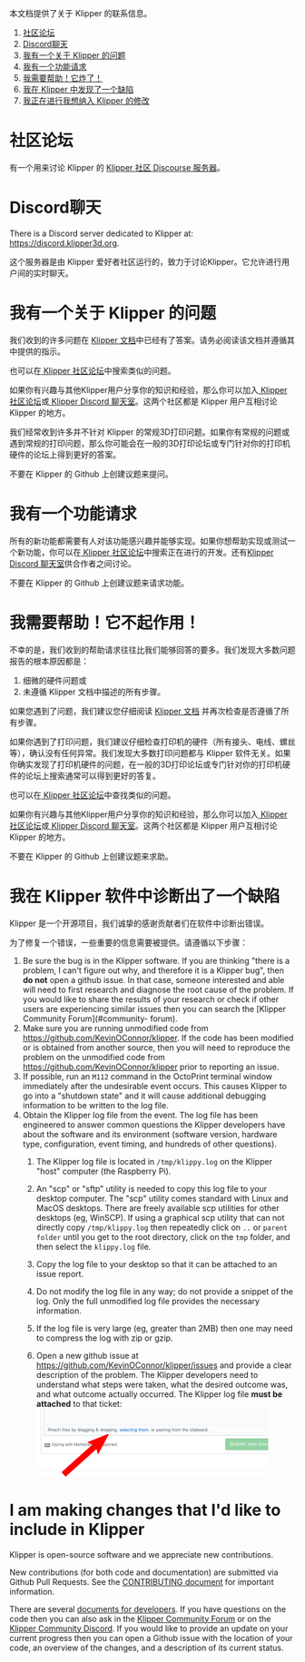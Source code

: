 本文档提供了关于 Klipper 的联系信息。

1. [社区论坛](#community-forum)
1. [Discord聊天](#discord-chat)
1. [我有一个关于 Klipper 的问题](#i-have-a-question-about-klipper)
1. [我有一个功能请求](#i-have-a-feature-request)
1. [我需要帮助！它炸了！](#help-it-doesnt-work)
1. [我在 Klipper 中发现了一个缺陷](#i-have-diagnosed-a-defect-in-the-klipper-software)
1. [我正在进行我想纳入 Klipper 的修改](#i-am-making-changes-that-id-like-to-include-in-klipper)

# 社区论坛

有一个用来讨论 Klipper 的 [Klipper 社区 Discourse 服务器](https://community.klipper3d.org)。

# Discord聊天

There is a Discord server dedicated to Klipper at:
<https://discord.klipper3d.org>.

这个服务器是由 Klipper 爱好者社区运行的，致力于讨论Klipper。它允许进行用户间的实时聊天。

# 我有一个关于 Klipper 的问题

我们收到的许多问题在 [Klipper 文档](Overview.md)中已经有了答案。请务必阅读该文档并遵循其中提供的指示。

也可以在[ Klipper 社区论坛](#community-forum)中搜索类似的问题。

如果你有兴趣与其他Klipper用户分享你的知识和经验，那么你可以加入[ Klipper 社区论坛](#community-forum)或[ Klipper
Discord 聊天室](#discord-chat)。这两个社区都是 Klipper 用户互相讨论Klipper 的地方。

我们经常收到许多并不针对 Klipper
的常规3D打印问题。如果你有常规的问题或遇到常规的打印问题，那么你可能会在一般的3D打印论坛或专门针对你的打印机硬件的论坛上得到更好的答案。

不要在 Klipper 的 Github 上创建议题来提问。

# 我有一个功能请求

所有的新功能都需要有人对该功能感兴趣并能够实现。如果你想帮助实现或测试一个新功能，你可以在[ Klipper
社区论坛](#community-forum)中搜索正在进行的开发。还有[Klipper Discord
聊天室](#discord-chat)供合作者之间讨论。

不要在 Klipper 的 Github 上创建议题来请求功能。

# 我需要帮助！它不起作用！

不幸的是，我们收到的帮助请求往往比我们能够回答的要多。我们发现大多数问题报告的根本原因都是：

1. 细微的硬件问题或
1. 未遵循 Klipper 文档中描述的所有步骤。

如果您遇到了问题，我们建议您仔细阅读 [Klipper 文档](Overview.md) 并再次检查是否遵循了所有步骤。

如果你遇到了打印问题，我们建议仔细检查打印机的硬件（所有接头、电线、螺丝等），确认没有任何异常。我们发现大多数打印问题都与 Klipper
软件无关。如果你确实发现了打印机硬件的问题，在一般的3D打印论坛或专门针对你的打印机硬件的论坛上搜索通常可以得到更好的答复。

也可以在[ Klipper 社区论坛](#community-forum)中查找类似的问题。

如果你有兴趣与其他Klipper用户分享你的知识和经验，那么你可以加入[ Klipper 社区论坛](#community-forum)或[ Klipper
Discord 聊天室](#discord-chat)。这两个社区都是 Klipper 用户互相讨论Klipper 的地方。

不要在 Klipper 的 Github 上创建议题来求助。

# 我在 Klipper 软件中诊断出了一个缺陷

Klipper 是一个开源项目，我们诚挚的感谢贡献者们在软件中诊断出错误。

为了修复一个错误，一些重要的信息需要被提供。请遵循以下步骤：

1. Be sure the bug is in the Klipper software. If you are thinking "there is a
problem, I can't figure out why, and therefore it is a Klipper bug", then **do
not** open a github issue. In that case, someone interested and able will need
to first research and diagnose the root cause of the problem. If you would like
to share the results of your research or check if other users are experiencing
similar issues then you can search the [Klipper Community Forum](#community-
forum).
1. Make sure you are running unmodified code from
<https://github.com/KevinOConnor/klipper>. If the code has been modified or is
obtained from another source, then you will need to reproduce the problem on the
unmodified code from <https://github.com/KevinOConnor/klipper> prior to
reporting an issue.
1. If possible, run an `M112` command in the OctoPrint terminal window
immediately after the undesirable event occurs. This causes Klipper to go into a
"shutdown state" and it will cause additional debugging information to be
written to the log file.
1. Obtain the Klipper log file from the event. The log file has been engineered
to answer common questions the Klipper developers have about the software and
its environment (software version, hardware type, configuration, event timing,
and hundreds of other questions).
   1. The Klipper log file is located in `/tmp/klippy.log` on the Klipper "host"
computer (the Raspberry Pi).
   1. An "scp" or "sftp" utility is needed to copy this log file to your desktop
computer. The "scp" utility comes standard with Linux and MacOS desktops. There
are freely available scp utilities for other desktops (eg, WinSCP). If using a
graphical scp utility that can not directly copy `/tmp/klippy.log` then
repeatedly click on `..` or `parent folder` until you get to the root directory,
click on the `tmp` folder, and then select the `klippy.log` file.
   1. Copy the log file to your desktop so that it can be attached to an issue report.
   1. Do not modify the log file in any way; do not provide a snippet of the log.
Only the full unmodified log file provides the necessary information.
   1. If the log file is very large (eg, greater than 2MB) then one may need to
compress the log with zip or gzip.

   1. Open a new github issue at <https://github.com/KevinOConnor/klipper/issues>
and provide a clear description of the problem. The Klipper developers need to
understand what steps were taken, what the desired outcome was, and what outcome
actually occurred. The Klipper log file **must be attached** to that ticket:![attach-issue](img/attach-issue.png)

# I am making changes that I'd like to include in Klipper

Klipper is open-source software and we appreciate new contributions.

New contributions (for both code and documentation) are submitted via Github
Pull Requests. See the [CONTRIBUTING document](CONTRIBUTING.md) for important
information.

There are several [documents for
developers](Overview.md#developer-documentation). If you have questions on the
code then you can also ask in the [Klipper Community Forum](#community-forum) or
on the [Klipper Community Discord](#discord-chat). If you would like to provide
an update on your current progress then you can open a Github issue with the
location of your code, an overview of the changes, and a description of its
current status.
